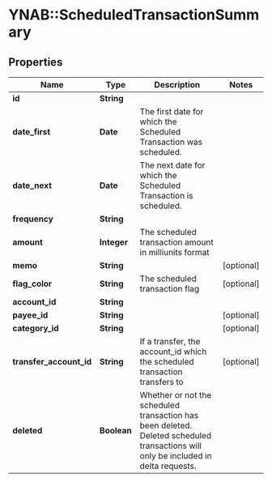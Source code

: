 # YNAB::ScheduledTransactionSummary

## Properties

| Name | Type | Description | Notes |
| ---- | ---- | ----------- | ----- |
| **id** | **String** |  |  |
| **date_first** | **Date** | The first date for which the Scheduled Transaction was scheduled. |  |
| **date_next** | **Date** | The next date for which the Scheduled Transaction is scheduled. |  |
| **frequency** | **String** |  |  |
| **amount** | **Integer** | The scheduled transaction amount in milliunits format |  |
| **memo** | **String** |  | [optional] |
| **flag_color** | **String** | The scheduled transaction flag | [optional] |
| **account_id** | **String** |  |  |
| **payee_id** | **String** |  | [optional] |
| **category_id** | **String** |  | [optional] |
| **transfer_account_id** | **String** | If a transfer, the account_id which the scheduled transaction transfers to | [optional] |
| **deleted** | **Boolean** | Whether or not the scheduled transaction has been deleted.  Deleted scheduled transactions will only be included in delta requests. |  |

